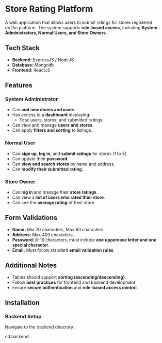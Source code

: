 # Store Rating Platform

A web application that allows users to submit ratings for stores registered on the platform. The system supports **role-based access**, including **System Administrators, Normal Users, and Store Owners**.

## Tech Stack

- **Backend:** ExpressJS / NodeJS
- **Database:** Mongodb
- **Frontend:** ReactJS

## Features

### System Administrator
- Can **add new stores and users**.
- Has access to a **dashboard** displaying:
  - Total users, stores, and submitted ratings.
- Can view and manage **users and stores**.
- Can apply **filters and sorting** to listings.

### Normal User
- Can **sign up, log in**, and **submit ratings** for stores (1 to 5).
- Can update their **password**.
- Can **view and search stores** by name and address.
- Can **modify their submitted rating**.

### Store Owner
- Can **log in** and manage their **store ratings**.
- Can view a **list of users who rated their store**.
- Can see the **average rating** of their store.

## Form Validations
- **Name:** Min 20 characters, Max 60 characters.
- **Address:** Max 400 characters.
- **Password:** 8-16 characters, must include **one uppercase letter and one special character**.
- **Email:** Must follow standard **email validation rules**.

## Additional Notes
- Tables should support **sorting (ascending/descending)**.
- Follow **best practices** for frontend and backend development.
- Ensure **secure authentication** and **role-based access control**.

## Installation

### Backend Setup

Navigate to the backend directory:

cd backend

